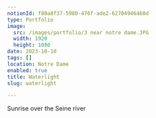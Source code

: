 ```yaml
---
notionId: f80a8f37-5980-476f-ade2-62704946460d
type: Portfolio
image:
  src: /images/portfolio/3 near notre dame.JPG
  width: 1920
  height: 1080
date: 2023-10-10
tags: []
location: Notre Dame
enabled: true
title: Waterlight
slug: waterlight

---
```


Sunrise over the Seine river 

